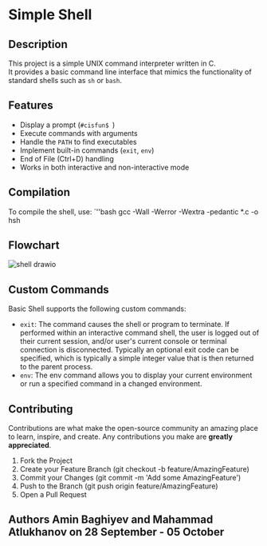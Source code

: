 # Simple Shell

## Description
This project is a simple UNIX command interpreter written in C.  
It provides a basic command line interface that mimics the functionality of standard shells such as `sh` or `bash`.

## Features
- Display a prompt (`#cisfun$ `)
- Execute commands with arguments
- Handle the `PATH` to find executables
- Implement built-in commands (`exit`, `env`)
- End of File (Ctrl+D) handling
- Works in both interactive and non-interactive mode

## Compilation
To compile the shell, use:
`''bash
gcc -Wall -Werror -Wextra -pedantic *.c -o hsh


## Flowchart
![shell drawio](https://github.com/user-attachments/assets/b8acdf0c-82e2-4047-a756-b40d71c00665)

## Custom Commands

Basic Shell supports the following custom commands:

- `exit`: The command causes the shell or program to terminate. If performed within an interactive command shell, the user is logged out of their current session, and/or user's current console or terminal connection is disconnected. Typically an optional exit code can be specified, which is typically a simple integer value that is then returned to the parent process.
- `env`: The env command allows you to display your current environment or run a specified command in a changed environment.


## Contributing

Contributions are what make the open-source community an amazing place to learn, inspire, and create. Any contributions you make are **greatly appreciated**.

1. Fork the Project
1. Create your Feature Branch (git checkout -b feature/AmazingFeature)
1. Commit your Changes (git commit -m 'Add some AmazingFeature')
1. Push to the Branch (git push origin feature/AmazingFeature)
1. Open a Pull Request



## Authors Amin Baghiyev and Mahammad Atlukhanov on 28 September - 05 October

